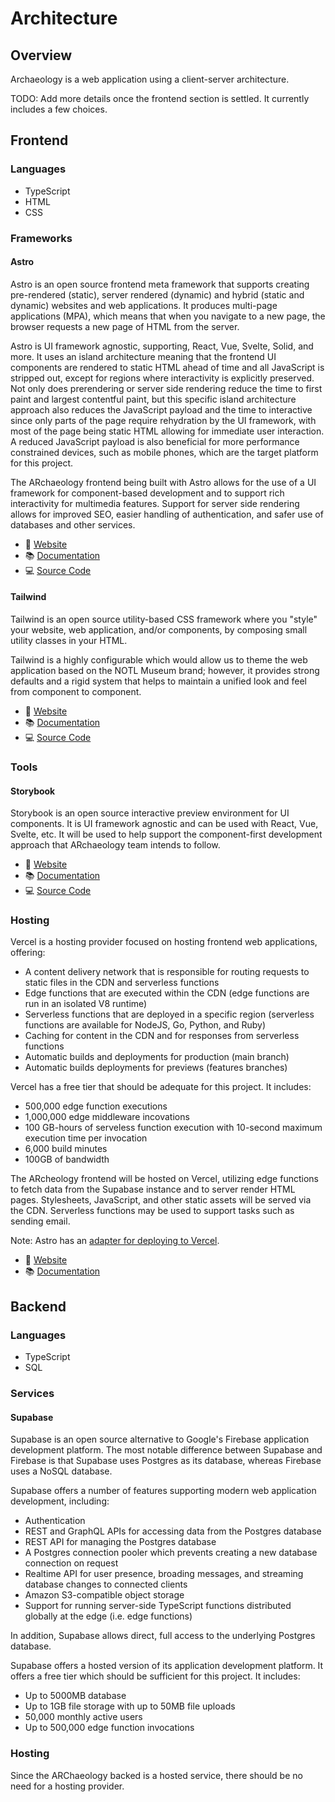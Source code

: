 # Architecture

## Overview

Archaeology is a web application using a client-server architecture.

TODO: Add more details once the frontend section is settled. It currently includes a few choices.

## Frontend

### Languages

- TypeScript
- HTML
- CSS

### Frameworks

#### Astro

Astro is an open source frontend meta framework that supports creating pre-rendered (static), server rendered (dynamic) and hybrid (static and dynamic) websites and web applications. It produces multi-page applications (MPA), which means that when you navigate to a new page, the browser requests a new page of HTML from the server.

Astro is UI framework agnostic, supporting, React, Vue, Svelte, Solid, and more. It uses an island architecture meaning that the frontend UI components are rendered to static HTML ahead of time and all JavaScript is stripped out, except for regions where interactivity is explicitly preserved. Not only does prerendering or server side rendering reduce the time to first paint and largest contentful paint, but this specific island architecture approach also reduces the JavaScript payload and the time to interactive since only parts of the page require rehydration by the UI framework, with most of the page being static HTML allowing for immediate user interaction. A reduced JavaScript payload is also beneficial for more performance constrained devices, such as mobile phones, which are the target platform for this project.

The ARchaeology frontend being built with Astro allows for the use of a UI framework for component-based development and to support rich interactivity for multimedia features. Support for server side rendering allows for improved SEO, easier handling of authentication, and safer use of databases and other services.

- 🔗 [Website](https://astro.build)
- 📚 [Documentation](https://docs.astro.build/en/getting-started/)
- 💻 [Source Code](https://github.com/withastro/astro)

#### Tailwind

Tailwind is an open source utility-based CSS framework where you "style" your website, web application, and/or components, by composing small utility classes in your HTML.

Tailwind is a highly configurable which would allow us to theme the web application based on the NOTL Museum brand; however, it provides strong defaults and a rigid system that helps to maintain a unified look and feel from component to component.

- 🔗 [Website](https://tailwindcss.com)
- 📚 [Documentation](https://tailwindcss.com/docs/installation)
- 💻 [Source Code](https://github.com/tailwindlabs/tailwindcss)

### Tools

#### Storybook

Storybook is an open source interactive preview environment for UI components. It is UI framework agnostic and can be used with React, Vue, Svelte, etc. It will be used to help support the component-first development approach that ARchaeology team intends to follow.

- 🔗 [Website](https://storybook.js.org)
- 📚 [Documentation](https://storybook.js.org/docs/react/get-started/introduction)
- 💻 [Source Code](https://github.com/storybookjs/storybook)

### Hosting

Vercel is a hosting provider focused on hosting frontend web applications, offering:

- A content delivery network that is responsible for routing requests to static files in the CDN and serverless functions
- Edge functions that are executed within the CDN (edge functions are run in an isolated V8 runtime)
- Serverless functions that are deployed in a specific region (serverless functions are available for NodeJS, Go, Python, and Ruby)
- Caching for content in the CDN and for responses from serverless functions
- Automatic builds and deployments for production (main branch)
- Automatic builds deployments for previews (features branches)

Vercel has a free tier that should be adequate for this project. It includes:

- 500,000 edge function executions
- 1,000,000 edge middleware incovations
- 100 GB-hours of serveless function execution with 10-second maximum execution time per invocation
- 6,000 build minutes
- 100GB of bandwidth

The ARcheology frontend will be hosted on Vercel, utilizing edge functions to fetch data from the Supabase instance and to server render HTML pages. Stylesheets, JavaScript, and other static assets will be served via the CDN. Serverless functions may be used to support tasks such as sending email.

Note: Astro has an [adapter for deploying to Vercel](https://docs.astro.build/en/guides/integrations-guide/vercel/).

- 🔗 [Website](https://vercel.com)
- 📚 [Documentation](https://vercel.com/docs)

## Backend

### Languages

- TypeScript
- SQL

### Services

#### Supabase

Supabase is an open source alternative to Google's Firebase application development platform. The most notable difference between Supabase and Firebase is that Supabase uses Postgres as its database, whereas Firebase uses a NoSQL database.

Supabase offers a number of features supporting modern web application development, including:

- Authentication
- REST and GraphQL APIs for accessing data from the Postgres database
- REST API for managing the Postgres database
- A Postgres connection pooler which prevents creating a new database connection on request
- Realtime API for user presence, broading messages, and streaming database changes to connected clients
- Amazon S3-compatible object storage
- Support for running server-side TypeScript functions distributed globally at the edge (i.e. edge functions)

In addition, Supabase allows direct, full access to the underlying Postgres database.

Supabase offers a hosted version of its application development platform. It offers a free tier which should be sufficient for this project. It includes:

- Up to 5000MB database
- Up to 1GB file storage with up to 50MB file uploads
- 50,000 monthly active users
- Up to 500,000 edge function invocations

### Hosting

Since the ARChaeology backed is a hosted service, there should be no need for a hosting provider.
